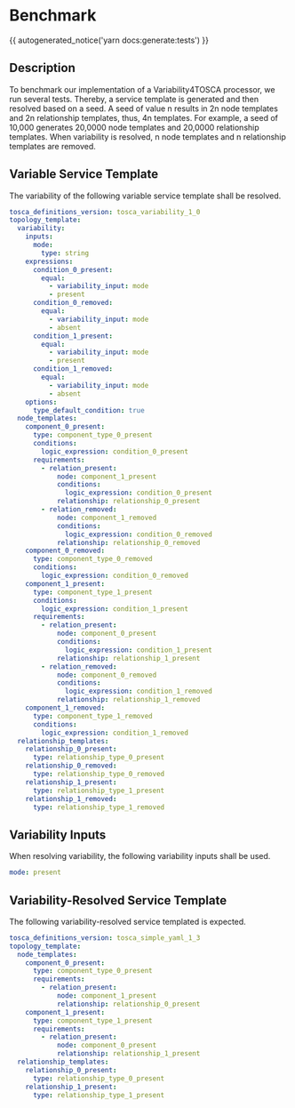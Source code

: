 # Benchmark

{{ autogenerated_notice('yarn docs:generate:tests') }}

## Description

To benchmark our implementation of a Variability4TOSCA processor, we run several tests. Thereby, a service template is generated and then resolved based on a seed. A seed of value n results in 2n node templates and 2n relationship templates, thus, 4n templates. For example, a seed of 10,000 generates 20,0000 node templates and 20,0000 relationship templates. When variability is resolved, n node templates and n relationship templates are removed.

## Variable Service Template

The variability of the following variable service template shall be resolved.

```yaml linenums="1"
tosca_definitions_version: tosca_variability_1_0
topology_template:
  variability:
    inputs:
      mode:
        type: string
    expressions:
      condition_0_present:
        equal:
          - variability_input: mode
          - present
      condition_0_removed:
        equal:
          - variability_input: mode
          - absent
      condition_1_present:
        equal:
          - variability_input: mode
          - present
      condition_1_removed:
        equal:
          - variability_input: mode
          - absent
    options:
      type_default_condition: true
  node_templates:
    component_0_present:
      type: component_type_0_present
      conditions:
        logic_expression: condition_0_present
      requirements:
        - relation_present:
            node: component_1_present
            conditions:
              logic_expression: condition_0_present
            relationship: relationship_0_present
        - relation_removed:
            node: component_1_removed
            conditions:
              logic_expression: condition_0_removed
            relationship: relationship_0_removed
    component_0_removed:
      type: component_type_0_removed
      conditions:
        logic_expression: condition_0_removed
    component_1_present:
      type: component_type_1_present
      conditions:
        logic_expression: condition_1_present
      requirements:
        - relation_present:
            node: component_0_present
            conditions:
              logic_expression: condition_1_present
            relationship: relationship_1_present
        - relation_removed:
            node: component_0_removed
            conditions:
              logic_expression: condition_1_removed
            relationship: relationship_1_removed
    component_1_removed:
      type: component_type_1_removed
      conditions:
        logic_expression: condition_1_removed
  relationship_templates:
    relationship_0_present:
      type: relationship_type_0_present
    relationship_0_removed:
      type: relationship_type_0_removed
    relationship_1_present:
      type: relationship_type_1_present
    relationship_1_removed:
      type: relationship_type_1_removed
```

## Variability Inputs

When resolving variability, the following variability inputs shall be used.

```yaml linenums="1"
mode: present
```


## Variability-Resolved Service Template

The following variability-resolved service templated is expected.

```yaml linenums="1"
tosca_definitions_version: tosca_simple_yaml_1_3
topology_template:
  node_templates:
    component_0_present:
      type: component_type_0_present
      requirements:
        - relation_present:
            node: component_1_present
            relationship: relationship_0_present
    component_1_present:
      type: component_type_1_present
      requirements:
        - relation_present:
            node: component_0_present
            relationship: relationship_1_present
  relationship_templates:
    relationship_0_present:
      type: relationship_type_0_present
    relationship_1_present:
      type: relationship_type_1_present
```

